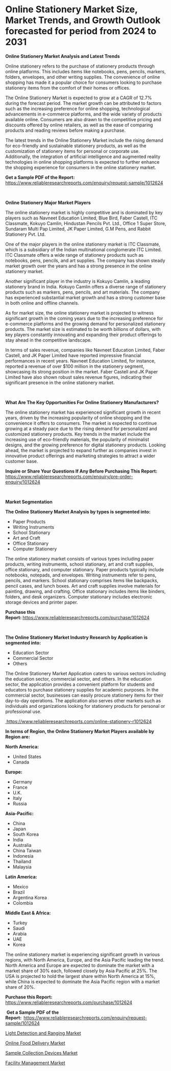 <p><h1>Online Stationery Market Size, Market Trends, and Growth Outlook forecasted for period from 2024 to 2031</h1></p><p><strong>Online Stationery Market Analysis and Latest Trends</strong></p>
<p><p>Online stationery refers to the purchase of stationery products through online platforms. This includes items like notebooks, pens, pencils, markers, folders, envelopes, and other writing supplies. The convenience of online shopping has made it a popular choice for consumers looking to purchase stationery items from the comfort of their homes or offices.</p><p>The Online Stationery Market is expected to grow at a CAGR of 12.7% during the forecast period. The market growth can be attributed to factors such as the increasing preference for online shopping, technological advancements in e-commerce platforms, and the wide variety of products available online. Consumers are also drawn to the competitive pricing and discounts offered by online retailers, as well as the ease of comparing products and reading reviews before making a purchase.</p><p>The latest trends in the Online Stationery Market include the rising demand for eco-friendly and sustainable stationery products, as well as the customization of stationery items for personal or corporate use. Additionally, the integration of artificial intelligence and augmented reality technologies in online shopping platforms is expected to further enhance the shopping experience for consumers in the online stationery market.</p></p>
<p><strong>Get a Sample PDF of the Report:&nbsp;</strong> <a href="https://www.reliableresearchreports.com/enquiry/request-sample/1012624">https://www.reliableresearchreports.com/enquiry/request-sample/1012624</a></p>
<p>&nbsp;</p>
<p><strong>Online Stationery Major Market Players</strong></p>
<p><p>The online stationery market is highly competitive and is dominated by key players such as Navneet Education Limited, Blue Bird, Faber Castell, ITC Classmate, Kokuyo Camlin, Hindustan Pencils Pvt. Ltd., Office 1 Super Store, Sundaram Multi Pap Limited, JK Paper Limited, G.M Pens, and Rabbit Stationery Pvt. Ltd.</p><p>One of the major players in the online stationery market is ITC Classmate, which is a subsidiary of the Indian multinational conglomerate ITC Limited. ITC Classmate offers a wide range of stationery products such as notebooks, pens, pencils, and art supplies. The company has shown steady market growth over the years and has a strong presence in the online stationery market.</p><p>Another significant player in the industry is Kokuyo Camlin, a leading stationery brand in India. Kokuyo Camlin offers a diverse range of stationery products such as markers, pens, pencils, and art materials. The company has experienced substantial market growth and has a strong customer base in both online and offline channels.</p><p>As for market size, the online stationery market is projected to witness significant growth in the coming years due to the increasing preference for e-commerce platforms and the growing demand for personalized stationery products. The market size is estimated to be worth billions of dollars, with key players constantly innovating and expanding their product offerings to stay ahead in the competitive landscape.</p><p>In terms of sales revenue, companies like Navneet Education Limited, Faber Castell, and JK Paper Limited have reported impressive financial performances in recent years. Navneet Education Limited, for instance, reported a revenue of over $100 million in the stationery segment, showcasing its strong position in the market. Faber Castell and JK Paper Limited have also shown robust sales revenue figures, indicating their significant presence in the online stationery market.</p></p>
<p>&nbsp;</p>
<p><strong>What Are The Key Opportunities For Online Stationery Manufacturers?</strong></p>
<p><p>The online stationery market has experienced significant growth in recent years, driven by the increasing popularity of online shopping and the convenience it offers to consumers. The market is expected to continue growing at a steady pace due to the rising demand for personalized and customized stationery products. Key trends in the market include the increasing use of eco-friendly materials, the popularity of minimalist designs, and the growing preference for digital stationery products. Looking ahead, the market is projected to expand further as companies invest in innovative product offerings and marketing strategies to attract a wider customer base.</p></p>
<p><strong>Inquire or Share Your Questions If Any Before Purchasing This Report:</strong> <a href="https://www.reliableresearchreports.com/enquiry/pre-order-enquiry/1012624">https://www.reliableresearchreports.com/enquiry/pre-order-enquiry/1012624</a></p>
<p>&nbsp;</p>
<p><strong>Market Segmentation</strong></p>
<p><strong>The Online Stationery Market Analysis by types is segmented into:</strong></p>
<p><ul><li>Paper Products</li><li>Writing Instruments</li><li>School Stationary</li><li>Art and Craft</li><li>Office Stationary</li><li>Computer Stationery</li></ul></p>
<p><p>The online stationery market consists of various types including paper products, writing instruments, school stationary, art and craft supplies, office stationary, and computer stationary. Paper products typically include notebooks, notepads, and envelopes. Writing instruments refer to pens, pencils, and markers. School stationary comprises items like backpacks, pencil cases, and lunch boxes. Art and craft supplies involve materials for painting, drawing, and crafting. Office stationary includes items like binders, folders, and desk organizers. Computer stationary includes electronic storage devices and printer paper.</p></p>
<p><strong>Purchase this Report:&nbsp;</strong><a href="https://www.reliableresearchreports.com/purchase/1012624">https://www.reliableresearchreports.com/purchase/1012624</a></p>
<p>&nbsp;</p>
<p><strong>The Online Stationery Market Industry Research by Application is segmented into:</strong></p>
<p><ul><li>Education Sector</li><li>Commercial Sector</li><li>Others</li></ul></p>
<p><p>The Online Stationery Market Application caters to various sectors including the education sector, commercial sector, and others. In the education sector, the application provides a convenient platform for students and educators to purchase stationery supplies for academic purposes. In the commercial sector, businesses can easily procure stationery items for their day-to-day operations. The application also serves other markets such as individuals and organizations looking for stationery products for personal or professional use.</p></p>
<p><a href="https://www.reliableresearchreports.com/online-stationery-r1012624">&nbsp;https://www.reliableresearchreports.com/online-stationery-r1012624</a></p>
<p><strong>In terms of Region, the Online Stationery Market Players available by Region are:</strong></p>
<p>
    <p> <strong> North America: </strong>
        <ul>
            <li>United States</li>
            <li>Canada</li>
        </ul>
        </p> 
    <p> <strong> Europe: </strong>
        <ul>
            <li>Germany</li>
            <li>France</li>
            <li>U.K.</li>
            <li>Italy</li>
            <li>Russia</li>
        </ul>
        </p> 
    <p> <strong> Asia-Pacific: </strong>
        <ul>
            <li>China</li>
            <li>Japan</li>
            <li>South Korea</li>
            <li>India</li>
            <li>Australia</li>
            <li>China Taiwan</li>
            <li>Indonesia</li>
            <li>Thailand</li>
            <li>Malaysia</li>
        </ul>
        </p> 
    <p> <strong> Latin America: </strong>
        <ul>
            <li>Mexico</li>
            <li>Brazil</li>
            <li>Argentina Korea</li>
            <li>Colombia</li>
        </ul>
        </p> 
    <p> <strong> Middle East & Africa: </strong>
        <ul>
            <li>Turkey</li>
            <li>Saudi</li>
            <li>Arabia</li>
            <li>UAE</li>
            <li>Korea</li>
        </ul>
    </p>
    </p>
<p><p>The online stationery market is experiencing significant growth in various regions, with North America, Europe, and the Asia Pacific leading the trend. North America and Europe are expected to dominate the market with a market share of 30% each, followed closely by Asia Pacific at 25%. The USA is projected to hold the largest share within North America at 15%, while China is expected to dominate the Asia Pacific region with a market share of 20%.</p></p>
<p><strong>Purchase this Report: </strong><a href="https://www.reliableresearchreports.com/purchase/1012624">https://www.reliableresearchreports.com/purchase/1012624</a></p>
<p>&nbsp;<strong>Get a Sample PDF of the Report:&nbsp;&nbsp;</strong><a href="https://www.reliableresearchreports.com/enquiry/request-sample/1012624">https://www.reliableresearchreports.com/enquiry/request-sample/1012624</a></p>
<p><strong></strong></p>
<p><p><a href="https://github.com/carolinehamilton5656/Market-Research-Report-List-1/blob/main/light-detection-and-ranging-market.md">Light Detection and Ranging Market</a></p><p><a href="https://github.com/cobainhalbaru1/Market-Research-Report-List-1/blob/main/online-food-delivery-market.md">Online Food Delivery Market</a></p><p><a href="https://github.com/adriannay56456/Market-Research-Report-List-1/blob/main/sample-collection-devices-market.md">Sample Collection Devices Market</a></p><p><a href="https://github.com/edaunhshhs/Market-Research-Report-List-1/blob/main/facility-management-market.md">Facility Management Market</a></p></p>